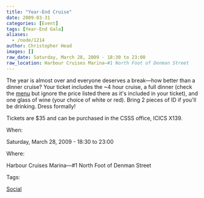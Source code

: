 ```yaml
---
title: "Year-End Cruise"
date: 2009-03-31
categories: [Event]
tags: [Year-End Gala]
aliases:
  - /node/1214
author: Christopher Head
images: []
raw_date: Saturday, March 28, 2009 - 18:30 to 23:00
raw_location: Harbour Cruises Marina—#1 North Foot of Denman Street
---
```


The year is almost over and everyone deserves a break—how better than a dinner cruise? Your ticket includes the ~4 hour cruise, a full dinner (check the [menu](/files/2009-cruise-menu.pdf) but ignore the price listed there as it's included in your ticket), and one glass of wine (your choice of white or red). Bring 2 pieces of ID if you'll be drinking. Dress formally!

Tickets are $35 and can be purchased in the CSSS office, ICICS X139.

When: 

Saturday, March 28, 2009 - 18:30 to 23:00

Where: 

Harbour Cruises Marina—#1 North Foot of Denman Street

Tags: 

[Social](/social)
